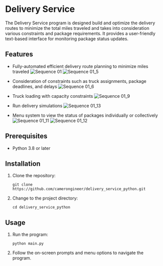 # Delivery Service

The Delivery Service program is designed build and optimize the delivery routes to minimize the total miles traveled and takes into consideration various constraints and package requirements. It provides a user-friendly text-based interface for monitoring package status updates.

## Features

- Fully-automated efficient delivery route planning to minimize miles traveled
  ![Sequence 01](https://github.com/camerongineer/Delivery_Service_Python/assets/93474097/27e297ca-a6d1-4a33-8ce4-36ba82684e50)
  ![Sequence 01_5](https://github.com/camerongineer/Delivery_Service_Python/assets/93474097/8fe237a5-a5c6-4df3-bd54-190a2f696b11)

- Consideration of constraints such as truck assignments, package deadlines, and delays
  ![Sequence 01_6](https://github.com/camerongineer/Delivery_Service_Python/assets/93474097/8202cf93-f198-40f4-9ee6-6ffe95bf2d79)

- Truck loading with capacity constraints
  ![Sequence 01_9](https://github.com/camerongineer/Delivery_Service_Python/assets/93474097/44c57b1f-848d-46bb-9092-19a4731e980c)

- Run delivery simulations
  ![Sequence 01_13](https://github.com/camerongineer/Delivery_Service_Python/assets/93474097/946a4147-46e3-44ae-bb5b-e1c7b927337c)

- Menu system to view the status of packages individually or collectively
  ![Sequence 01_11](https://github.com/camerongineer/Delivery_Service_Python/assets/93474097/eebaa65d-e5f0-47e8-a6e8-f0b8902cca6f)
  ![Sequence 01_12](https://github.com/camerongineer/Delivery_Service_Python/assets/93474097/0576a036-8be6-4953-990c-cb1a2348567b)



## Prerequisites

- Python 3.8 or later

## Installation

1. Clone the repository:

   ```
   git clone https://github.com/camerongineer/delivery_service_python.git
   ```

2. Change to the project directory:

   ```
   cd delivery_service_python
   ```

## Usage

1. Run the program:

   ```
   python main.py
   ```

2. Follow the on-screen prompts and menu options to navigate the program.
